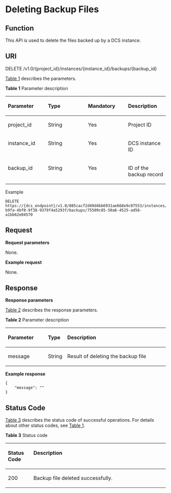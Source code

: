 # Deleting Backup Files<a name="dcs-api-0312024"></a>

## Function<a name="section10680121316113"></a>

This API is used to delete the files backed up by a DCS instance.

## URI<a name="section2310177194512"></a>

DELETE /v1.0/\{project\_id\}/instances/\{instance\_id\}/backups/\{backup\_id\}

[Table 1](#table4154121820350)  describes the parameters.

**Table  1**  Parameter description

<a name="table4154121820350"></a>
<table><thead align="left"><tr id="row17153191817358"><th class="cellrowborder" valign="top" width="25%" id="mcps1.2.5.1.1"><p id="p993885712414"><a name="p993885712414"></a><a name="p993885712414"></a>Parameter</p>
</th>
<th class="cellrowborder" valign="top" width="25%" id="mcps1.2.5.1.2"><p id="p215314189354"><a name="p215314189354"></a><a name="p215314189354"></a>Type</p>
</th>
<th class="cellrowborder" valign="top" width="25%" id="mcps1.2.5.1.3"><p id="p1715320185352"><a name="p1715320185352"></a><a name="p1715320185352"></a>Mandatory</p>
</th>
<th class="cellrowborder" valign="top" width="25%" id="mcps1.2.5.1.4"><p id="p215351873519"><a name="p215351873519"></a><a name="p215351873519"></a>Description</p>
</th>
</tr>
</thead>
<tbody><tr id="row61531718163510"><td class="cellrowborder" valign="top" width="25%" headers="mcps1.2.5.1.1 "><p id="p51531218183514"><a name="p51531218183514"></a><a name="p51531218183514"></a>project_id</p>
</td>
<td class="cellrowborder" valign="top" width="25%" headers="mcps1.2.5.1.2 "><p id="p115311813514"><a name="p115311813514"></a><a name="p115311813514"></a>String</p>
</td>
<td class="cellrowborder" valign="top" width="25%" headers="mcps1.2.5.1.3 "><p id="p815391853510"><a name="p815391853510"></a><a name="p815391853510"></a>Yes</p>
</td>
<td class="cellrowborder" valign="top" width="25%" headers="mcps1.2.5.1.4 "><p id="p1153818143518"><a name="p1153818143518"></a><a name="p1153818143518"></a>Project ID</p>
</td>
</tr>
<tr id="row111541118183517"><td class="cellrowborder" valign="top" width="25%" headers="mcps1.2.5.1.1 "><p id="p161532018113520"><a name="p161532018113520"></a><a name="p161532018113520"></a>instance_id</p>
</td>
<td class="cellrowborder" valign="top" width="25%" headers="mcps1.2.5.1.2 "><p id="p015314181351"><a name="p015314181351"></a><a name="p015314181351"></a>String</p>
</td>
<td class="cellrowborder" valign="top" width="25%" headers="mcps1.2.5.1.3 "><p id="p11153318123518"><a name="p11153318123518"></a><a name="p11153318123518"></a>Yes</p>
</td>
<td class="cellrowborder" valign="top" width="25%" headers="mcps1.2.5.1.4 "><p id="p41533186358"><a name="p41533186358"></a><a name="p41533186358"></a>DCS instance ID</p>
</td>
</tr>
<tr id="row18629154113017"><td class="cellrowborder" valign="top" width="25%" headers="mcps1.2.5.1.1 "><p id="p169201512193020"><a name="p169201512193020"></a><a name="p169201512193020"></a>backup_id</p>
</td>
<td class="cellrowborder" valign="top" width="25%" headers="mcps1.2.5.1.2 "><p id="p1792101211307"><a name="p1792101211307"></a><a name="p1792101211307"></a>String</p>
</td>
<td class="cellrowborder" valign="top" width="25%" headers="mcps1.2.5.1.3 "><p id="p1692111233017"><a name="p1692111233017"></a><a name="p1692111233017"></a>Yes</p>
</td>
<td class="cellrowborder" valign="top" width="25%" headers="mcps1.2.5.1.4 "><p id="p17921191213303"><a name="p17921191213303"></a><a name="p17921191213303"></a>ID of the backup record</p>
</td>
</tr>
</tbody>
</table>

Example

```
DELETE https://{dcs_endpoint}/v1.0/885cacf2d49d4bb6931ae668e9c07553/instances/e016385d-b9fa-4bf0-9f38-9379f4a5293f/backups/75509c85-50a6-4525-ad56-a1bb62e84570
```

## Request<a name="section41195764519"></a>

**Request parameters**

None.

**Example request**

None.

## Response<a name="section11426254461"></a>

**Response parameters**

[Table 2](#table5929344419)  describes the response parameters.

**Table  2**  Parameter description

<a name="table5929344419"></a>
<table><thead align="left"><tr id="row1173730448"><th class="cellrowborder" valign="top" width="25%" id="mcps1.2.4.1.1"><p id="p16173193104416"><a name="p16173193104416"></a><a name="p16173193104416"></a>Parameter</p>
</th>
<th class="cellrowborder" valign="top" width="12%" id="mcps1.2.4.1.2"><p id="p1317316354420"><a name="p1317316354420"></a><a name="p1317316354420"></a>Type</p>
</th>
<th class="cellrowborder" valign="top" width="63%" id="mcps1.2.4.1.3"><p id="p111730318446"><a name="p111730318446"></a><a name="p111730318446"></a>Description</p>
</th>
</tr>
</thead>
<tbody><tr id="row1317316317449"><td class="cellrowborder" valign="top" width="25%" headers="mcps1.2.4.1.1 "><p id="p9174103184416"><a name="p9174103184416"></a><a name="p9174103184416"></a>message</p>
</td>
<td class="cellrowborder" valign="top" width="12%" headers="mcps1.2.4.1.2 "><p id="p14174113184416"><a name="p14174113184416"></a><a name="p14174113184416"></a>String</p>
</td>
<td class="cellrowborder" valign="top" width="63%" headers="mcps1.2.4.1.3 "><p id="p81742364412"><a name="p81742364412"></a><a name="p81742364412"></a>Result of deleting the backup file</p>
</td>
</tr>
</tbody>
</table>

**Example response**

```
{
    "message": ""
}
```

## Status Code<a name="section5301161961211"></a>

[Table 3](#table8301101911215)  describes the status code of successful operations. For details about other status codes, see  [Table 1](status-codes.md#table5210141351517).

**Table  3**  Status code

<a name="table8301101911215"></a>
<table><thead align="left"><tr id="row11302101915124"><th class="cellrowborder" valign="top" width="15.98%" id="mcps1.2.3.1.1"><p id="p73021519101210"><a name="p73021519101210"></a><a name="p73021519101210"></a>Status Code</p>
</th>
<th class="cellrowborder" valign="top" width="84.02%" id="mcps1.2.3.1.2"><p id="p830281981219"><a name="p830281981219"></a><a name="p830281981219"></a>Description</p>
</th>
</tr>
</thead>
<tbody><tr id="row16302121941211"><td class="cellrowborder" valign="top" width="15.98%" headers="mcps1.2.3.1.1 "><p id="p63027192128"><a name="p63027192128"></a><a name="p63027192128"></a>200</p>
</td>
<td class="cellrowborder" valign="top" width="84.02%" headers="mcps1.2.3.1.2 "><p id="p1302171916124"><a name="p1302171916124"></a><a name="p1302171916124"></a>Backup file deleted successfully.</p>
</td>
</tr>
</tbody>
</table>

